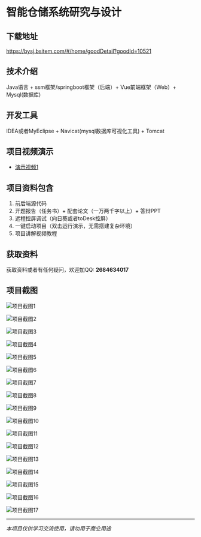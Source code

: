 # 智能仓储系统研究与设计

## 下载地址
https://bysj.bsitem.com/#/home/goodDetail?goodId=10521

## 技术介绍
Java语言 + ssm框架/springboot框架（后端）+ Vue前端框架（Web）+ Mysql(数据库)

## 开发工具
IDEA或者MyEclipse + Navicat(mysql数据库可视化工具) + Tomcat

## 项目视频演示
- [演示视频1](https://graduation-images.oss-cn-beijing.aliyuncs.com/videos/828%E5%A5%97ssm%E5%BD%95%E5%83%8F/10521_ssm365%E6%99%BA%E8%83%BD%E4%BB%93%E5%82%A8%E7%B3%BB%E7%BB%9F%E7%A0%94%E7%A9%B6%E4%B8%8E%E8%AE%BE%E8%AE%A1%E5%BD%95%E5%83%8F.mp4)

## 项目资料包含
1. 前后端源代码
2. 开题报告（任务书）+ 配套论文（一万两千字以上）+ 答辩PPT
3. 远程控屏调试（向日葵或者toDesk控屏）
4. 一键启动项目（双击运行演示，无需搭建复杂环境）
5. 项目讲解视频教程

## 获取资料
获取资料或者有任何疑问，欢迎加QQ: **2684634017**

## 项目截图
![项目截图1](https://graduation-images.oss-cn-beijing.aliyuncs.com/图片/10521/毕设论坛项目主图.jpg)

![项目截图2](https://graduation-images.oss-cn-beijing.aliyuncs.com/图片/10521/1.png)

![项目截图3](https://graduation-images.oss-cn-beijing.aliyuncs.com/图片/10521/2.png)

![项目截图4](https://graduation-images.oss-cn-beijing.aliyuncs.com/图片/10521/3.png)

![项目截图5](https://graduation-images.oss-cn-beijing.aliyuncs.com/图片/10521/4.png)

![项目截图6](https://graduation-images.oss-cn-beijing.aliyuncs.com/图片/10521/5.png)

![项目截图7](https://graduation-images.oss-cn-beijing.aliyuncs.com/图片/10521/6.png)

![项目截图8](https://graduation-images.oss-cn-beijing.aliyuncs.com/图片/10521/7.png)

![项目截图9](https://graduation-images.oss-cn-beijing.aliyuncs.com/图片/10521/8.png)

![项目截图10](https://graduation-images.oss-cn-beijing.aliyuncs.com/图片/10521/9.png)

![项目截图11](https://graduation-images.oss-cn-beijing.aliyuncs.com/图片/10521/10.png)

![项目截图12](https://graduation-images.oss-cn-beijing.aliyuncs.com/图片/10521/11.png)

![项目截图13](https://graduation-images.oss-cn-beijing.aliyuncs.com/图片/10521/12.png)

![项目截图14](https://graduation-images.oss-cn-beijing.aliyuncs.com/图片/10521/13.png)

![项目截图15](https://graduation-images.oss-cn-beijing.aliyuncs.com/图片/10521/14.png)

![项目截图16](https://graduation-images.oss-cn-beijing.aliyuncs.com/图片/10521/15.png)

![项目截图17](https://graduation-images.oss-cn-beijing.aliyuncs.com/图片/10521/16.png)

---
*本项目仅供学习交流使用，请勿用于商业用途*
